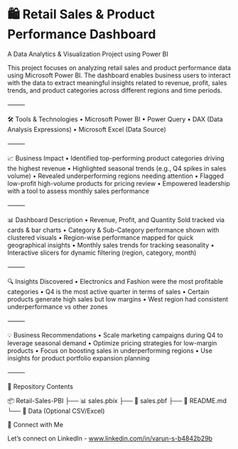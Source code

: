 # 🛍 Retail Sales & Product Performance Dashboard

A Data Analytics & Visualization Project using Power BI

This project focuses on analyzing retail sales and product performance data using Microsoft Power BI. The dashboard enables business users to interact with the data to extract meaningful insights related to revenue, profit, sales trends, and product categories across different regions and time periods.

⸻

🛠 Tools & Technologies
	•	Microsoft Power BI
	•	Power Query
	•	DAX (Data Analysis Expressions)
	•	Microsoft Excel (Data Source)

⸻

📈 Business Impact
	•	Identified top-performing product categories driving the highest revenue
	•	Highlighted seasonal trends (e.g., Q4 spikes in sales volume)
	•	Revealed underperforming regions needing attention
	•	Flagged low-profit high-volume products for pricing review
	•	Empowered leadership with a tool to assess monthly sales performance

⸻

📊 Dashboard Description
	•	Revenue, Profit, and Quantity Sold tracked via cards & bar charts
	•	Category & Sub-Category performance shown with clustered visuals
	•	Region-wise performance mapped for quick geographical insights
	•	Monthly sales trends for tracking seasonality
	•	Interactive slicers for dynamic filtering (region, category, month)

⸻

🔍 Insights Discovered
	•	Electronics and Fashion were the most profitable categories
	•	Q4 is the most active quarter in terms of sales
	•	Certain products generate high sales but low margins
	•	West region had consistent underperformance vs other zones

⸻

💡 Business Recommendations
	•	Scale marketing campaigns during Q4 to leverage seasonal demand
	•	Optimize pricing strategies for low-margin products
	•	Focus on boosting sales in underperforming regions
	•	Use insights for product portfolio expansion planning

⸻

📁 Repository Contents

📦 Retail-Sales-PBI
├── 📊 sales.pbix
├── 📄 sales.pbf
├── 📄 README.md
└── 📁 Data (Optional CSV/Excel)

🔗 Connect with Me

Let’s connect on LinkedIn - www.linkedin.com/in/varun-s-b4842b29b
